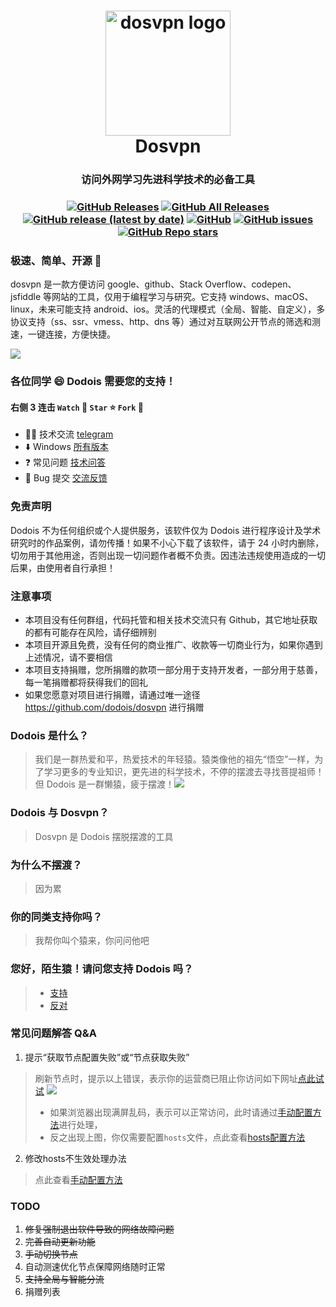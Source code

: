 <h1 align="center">
  <a href="https://github.com/dodois/dosvpn"><img src="https://user-images.githubusercontent.com/73285310/97069620-0edd5a80-1604-11eb-965f-79582462d6e5.png" alt="dosvpn logo" width="200"></a>
  <br>
  Dosvpn 
  <h3 align="center">访问外网学习先进科学技术的必备工具</h3>
  <h3 align="center">

[![GitHub Releases](https://img.shields.io/github/downloads/dodois/dosvpn/latest/total)](https://github.com/dodois/dosvpn/releases)
[![GitHub All Releases](https://img.shields.io/github/downloads/dodois/dosvpn/total)](https://github.com/dodois/dosvpn/releases)
[![GitHub release (latest by date)](https://img.shields.io/github/v/release/dodois/dosvpn)](https://github.com/dodois/dosvpn/releases)
[![GitHub](https://img.shields.io/github/license/dodois/dosvpn)](https://github.com/dodois/dosvpn)
[![GitHub issues](https://img.shields.io/github/issues/dodois/dosvpn)](https://github.com/dodois/dosvpn/issues)
[![GitHub Repo stars](https://img.shields.io/github/stars/dodois/dosvpn?style=social)](https://github.com/dodois/dosvpn)

  </h3>

</h1>

### 极速、简单、开源 🚀

dosvpn 是一款方便访问 google、github、Stack Overflow、codepen、jsfiddle 等网站的工具，仅用于编程学习与研究。它支持 windows、macOS、linux，未来可能支持 android、ios。灵活的代理模式（全局、智能、自定义），多协议支持（ss、ssr、vmess、http、dns 等）通过对互联网公开节点的筛选和测速，一键连接，方便快捷。

![](https://user-images.githubusercontent.com/73285310/97081474-3dbff480-1635-11eb-867c-c89a49c30fdc.gif)

### 各位同学 😄 Dodois 需要您的支持！

#### 右侧 3 连击 ```Watch``` 👀 ```Star``` ⭐ ```Fork``` 🍴

- 🏳️‍🌈 技术交流 [telegram](https://t.me/joinchat/Syp6BRjSjR1cwcCfsEHmlQ)
- ⬇️ Windows [所有版本](https://github.com/dodois/dosvpn/releases)
- ❓ 常见问题 [技术问答](https://github.com/dodois/dosvpn/issues)
- 🐛 Bug 提交 [交流反馈](https://github.com/dodois/dosvpn/issues)

### 免责声明

Dodois 不为任何组织或个人提供服务，该软件仅为 Dodois 进行程序设计及学术研究时的作品案例，请勿传播！如果不小心下载了该软件，请于 24 小时内删除，切勿用于其他用途，否则出现一切问题作者概不负责。因违法违规使用造成的一切后果，由使用者自行承担！

### 注意事项

- 本项目没有任何群组，代码托管和相关技术交流只有 Github，其它地址获取的都有可能存在风险，请仔细辨别
- 本项目开源且免费，没有任何的商业推广、收款等一切商业行为，如果你遇到上述情况，请不要相信
- 本项目支持捐赠，您所捐赠的款项一部分用于支持开发者，一部分用于慈善，每一笔捐赠都将获得我们的回礼
- 如果您愿意对项目进行捐赠，请通过唯一途径 https://github.com/dodois/dosvpn 进行捐赠

### Dodois 是什么？

> 我们是一群热爱和平，热爱技术的年轻猿。猿类像他的祖先“悟空”一样，为了学习更多的专业知识，更先进的科学技术，不停的摆渡去寻找菩提祖师！但 Dodois 是一群懒猿，疲于摆渡！![](https://user-images.githubusercontent.com/73285310/98082800-4aa1db00-1eb4-11eb-8183-d39866fc5880.jpeg)

### Dodois 与 Dosvpn？

> Dosvpn 是 Dodois 摆脱摆渡的工具

### 为什么不摆渡？

> 因为累

### 你的同类支持你吗？

> 我帮你叫个猿来，你问问他吧

### 您好，陌生猿！请问您支持 Dodois 吗？

> - [支持](https://github.com/dodois/dosvpn/issues/9)
> - [反对](https://github.com/dodois/dosvpn/issues/10)

### 常见问题解答 Q&A
1. 提示“获取节点配置失败”或“节点获取失败”
> 刷新节点时，提示以上错误，表示你的运营商已阻止你访问如下网址[点此试试](https://raw.githubusercontent.com/dodois/dosvpn-config/main/outputs/config)
![](https://user-images.githubusercontent.com/73285310/98459725-65d45980-21d8-11eb-88f7-6c70a0755cae.png)
> - 如果浏览器出现满屏乱码，表示可以正常访问，此时请通过[手动配置方法](https://github.com/dodois/dosvpn/blob/main/manual.md)进行处理，
> - 反之出现上图，你仅需要配置```hosts```文件，点此查看[hosts配置方法](https://github.com/dodois/dosvpn/blob/main/hosts.md)

2. 修改hosts不生效处理办法
> 点此查看[手动配置方法](https://github.com/dodois/dosvpn/blob/main/manual.md)

### TODO

1. ~~修复强制退出软件导致的网络故障问题~~
2. ~~完善自动更新功能~~
3. ~~手动切换节点~~
4. 自动测速优化节点保障网络随时正常
5. ~~支持全局与智能分流~~
6. 捐赠列表
